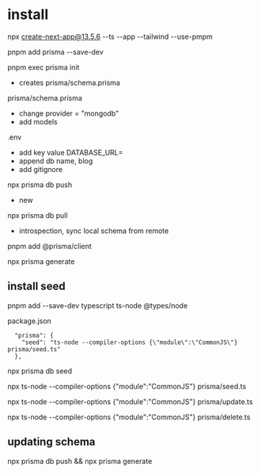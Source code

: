 # install

npx create-next-app@13.5.6 --ts --app --tailwind --use-pmpm

pnpm add prisma --save-dev

pnpm exec prisma init
- creates prisma/schema.prisma

prisma/schema.prisma
- change provider = "mongodb"
- add models

.env
- add key value DATABASE_URL=
- append db name, blog
- add gitignore 

npx prisma db push
- new 

npx prisma db pull
- introspection, sync local schema from remote

pnpm add @prisma/client 

npx prisma generate

## install seed

pnpm add --save-dev typescript ts-node @types/node

package.json
```
  "prisma": {
    "seed": "ts-node --compiler-options {\"module\":\"CommonJS\"} prisma/seed.ts"
  },
```

npx prisma db seed

npx ts-node --compiler-options {\"module\":\"CommonJS\"} prisma/seed.ts

npx ts-node --compiler-options {\"module\":\"CommonJS\"} prisma/update.ts

npx ts-node --compiler-options {\"module\":\"CommonJS\"} prisma/delete.ts

## updating schema

npx prisma db push && npx prisma generate

